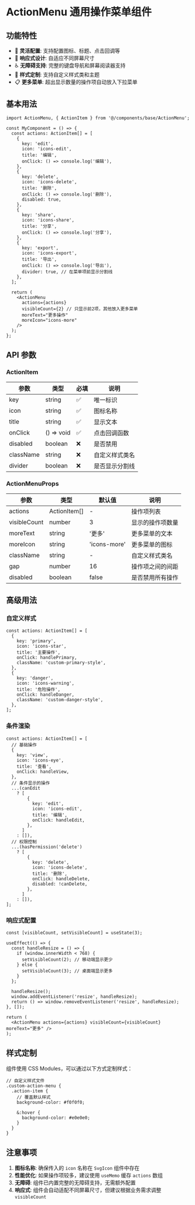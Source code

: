 # ActionMenu 通用操作菜单组件

## 功能特性

- 🎯 **灵活配置**: 支持配置图标、标题、点击回调等
- 📱 **响应式设计**: 自适应不同屏幕尺寸
- ♿ **无障碍支持**: 完整的键盘导航和屏幕阅读器支持
- 🎨 **样式定制**: 支持自定义样式类和主题
- 📋 **更多菜单**: 超出显示数量的操作项自动放入下拉菜单

## 基本用法

```tsx
import ActionMenu, { ActionItem } from '@/components/base/ActionMenu';

const MyComponent = () => {
  const actions: ActionItem[] = [
    {
      key: 'edit',
      icon: 'icons-edit',
      title: '编辑',
      onClick: () => console.log('编辑'),
    },
    {
      key: 'delete',
      icon: 'icons-delete',
      title: '删除',
      onClick: () => console.log('删除'),
      disabled: true,
    },
    {
      key: 'share',
      icon: 'icons-share',
      title: '分享',
      onClick: () => console.log('分享'),
    },
    {
      key: 'export',
      icon: 'icons-export',
      title: '导出',
      onClick: () => console.log('导出'),
      divider: true, // 在菜单项前显示分割线
    },
  ];

  return (
    <ActionMenu
      actions={actions}
      visibleCount={2} // 只显示前2项，其他放入更多菜单
      moreText="更多操作"
      moreIcon="icons-more"
    />
  );
};
```

## API 参数

### ActionItem

| 参数      | 类型       | 必填 | 说明           |
| --------- | ---------- | ---- | -------------- |
| key       | string     | ✅   | 唯一标识       |
| icon      | string     | ✅   | 图标名称       |
| title     | string     | ✅   | 显示文本       |
| onClick   | () => void | ✅   | 点击回调函数   |
| disabled  | boolean    | ❌   | 是否禁用       |
| className | string     | ❌   | 自定义样式类名 |
| divider   | boolean    | ❌   | 是否显示分割线 |

### ActionMenuProps

| 参数         | 类型         | 默认值       | 说明             |
| ------------ | ------------ | ------------ | ---------------- |
| actions      | ActionItem[] | -            | 操作项列表       |
| visibleCount | number       | 3            | 显示的操作项数量 |
| moreText     | string       | '更多'       | 更多菜单的文本   |
| moreIcon     | string       | 'icons-more' | 更多菜单的图标   |
| className    | string       | -            | 自定义样式类名   |
| gap          | number       | 16           | 操作项之间的间距 |
| disabled     | boolean      | false        | 是否禁用所有操作 |

## 高级用法

### 自定义样式

```tsx
const actions: ActionItem[] = [
  {
    key: 'primary',
    icon: 'icons-star',
    title: '主要操作',
    onClick: handlePrimary,
    className: 'custom-primary-style',
  },
  {
    key: 'danger',
    icon: 'icons-warning',
    title: '危险操作',
    onClick: handleDanger,
    className: 'custom-danger-style',
  },
];
```

### 条件渲染

```tsx
const actions: ActionItem[] = [
  // 基础操作
  {
    key: 'view',
    icon: 'icons-eye',
    title: '查看',
    onClick: handleView,
  },
  // 条件显示的操作
  ...(canEdit
    ? [
        {
          key: 'edit',
          icon: 'icons-edit',
          title: '编辑',
          onClick: handleEdit,
        },
      ]
    : []),
  // 权限控制
  ...(hasPermission('delete')
    ? [
        {
          key: 'delete',
          icon: 'icons-delete',
          title: '删除',
          onClick: handleDelete,
          disabled: !canDelete,
        },
      ]
    : []),
];
```

### 响应式配置

```tsx
const [visibleCount, setVisibleCount] = useState(3);

useEffect(() => {
  const handleResize = () => {
    if (window.innerWidth < 768) {
      setVisibleCount(2); // 移动端显示更少
    } else {
      setVisibleCount(3); // 桌面端显示更多
    }
  };

  handleResize();
  window.addEventListener('resize', handleResize);
  return () => window.removeEventListener('resize', handleResize);
}, []);

return (
  <ActionMenu actions={actions} visibleCount={visibleCount} moreText="更多" />
);
```

## 样式定制

组件使用 CSS Modules，可以通过以下方式定制样式：

```less
// 自定义样式文件
.custom-action-menu {
  .action-item {
    // 覆盖默认样式
    background-color: #f0f0f0;

    &:hover {
      background-color: #e0e0e0;
    }
  }
}
```

## 注意事项

1. **图标名称**: 确保传入的 `icon` 名称在 `SvgIcon` 组件中存在
2. **性能优化**: 如果操作项较多，建议使用 `useMemo` 缓存 `actions` 数组
3. **无障碍**: 组件已内置完整的无障碍支持，无需额外配置
4. **响应式**: 组件会自动适配不同屏幕尺寸，但建议根据业务需求调整 `visibleCount`
